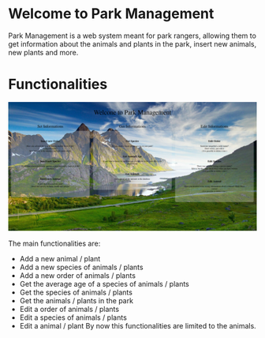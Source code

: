 # Welcome to Park Management

Park Management is a web system meant for park rangers, allowing them to get information about the animals and plants in the park, insert new animals, new plants and more.


# Functionalities

![The home page](https://github.com/BlackWolf4k/Park_Management/blob/main/Screenshots/home_page.png?raw=true)

The main functionalities are:
- Add a new animal / plant
- Add a new species of animals / plants
- Add a new order of animals / plants
- Get the average age of a species of animals / plants
- Get the species of animals / plants
- Get the animals / plants in the park
- Edit a order of animals / plants
- Edit a species of animals / plants
- Edit a animal / plant
By now this functionalities are limited to the animals.